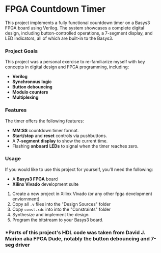 # FPGA Countdown Timer

This project implements a fully functional countdown timer on a Basys3 FPGA board using Verilog. The system showcases a complete digital design, including button-controlled operations, a 7-segment display, and LED indicators, all of which are built-in to the Basys3.

### Project Goals

This project was a personal exercise to re-familiarize myself with key concepts in digital design and FPGA programming, including:

* **Verilog**
* **Synchronous logic**
* **Button debouncing**
* **Modulo counters**
* **Multiplexing**

### Features

The timer offers the following features:

* **MM:SS** countdown timer format.
* **Start/stop** and **reset** controls via pushbuttons.
* A **7-segment display** to show the current time.
* Flashing **onboard LEDs** to signal when the timer reaches zero.

### Usage

If you would like to use this project for yourself, you'll need the following:

* A **Basys3 FPGA** board
* **Xilinx Vivado** development suite

1.  Create a new project in Xilinx Vivado (or any other fpga development enviornment)
2.  Copy all `.v` files into the "Design Sources" folder
3.  Copy `const.xdc` into into the "Constraints" folder
4.  Synthesize and implement the design.
5.  Program the bitstream to your Basys3 board.

### *Parts of this project's HDL code was taken from David J. Marion aka FPGA Dude, notably the button debouncing and 7-seg driver
